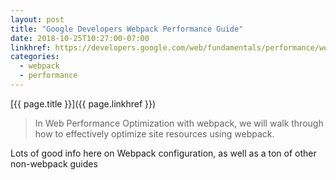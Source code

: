 ```yaml
---
layout: post
title: "Google Developers Webpack Performance Guide"
date: 2018-10-25T10:27:00-07:00
linkhref: https://developers.google.com/web/fundamentals/performance/webpack/
categories:
  - webpack
  - performance
---
```



[{{ page.title }}]({{ page.linkhref }})

> In Web Performance Optimization with webpack, we will walk through how to effectively optimize site resources using webpack.

Lots of good info here on Webpack configuration, as well as a ton of other non-webpack guides

